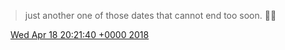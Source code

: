 > just another one of those dates that cannot end too soon\. 🙅‍♂️

<img src="../../media/tweet.ico" width="12" /> [Wed Apr 18 20:21:40 +0000 2018](https://twitter.com/DromerDenker/status/986701314594934784)